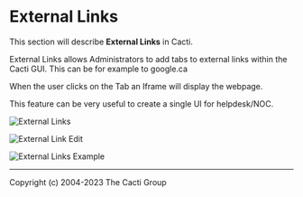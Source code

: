 # External Links

This section will describe **External Links** in Cacti.

External Links allows Administrators to add tabs to external links within
the Cacti GUI. This can be for example to google.ca

When the user clicks on the Tab an Iframe will display the webpage.

This feature can be very useful to create a single UI for helpdesk/NOC.

![External Links](images/external-links.png)

![External Link Edit](images/external-links-edit1.png)

![External Links Example](images/external-links-example1.png)

---
Copyright (c) 2004-2023 The Cacti Group
